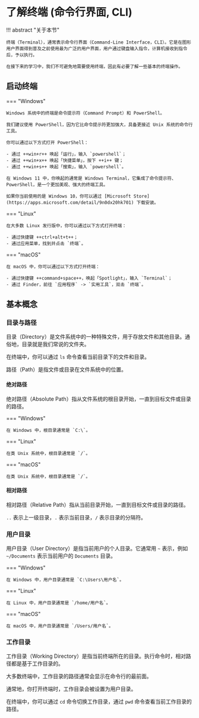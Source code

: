 # 了解终端 (命令行界面, CLI)

!!! abstract "关于本节"

    终端（Terminal），通常表示命令行界面（Command-Line Interface，CLI）。它是在图形用户界面得到普及之前使用最为广泛的用户界面，用户通过键盘输入指令，计算机接收到指令后，予以执行。

    在接下来的学习中，我们不可避免地需要使用终端，因此有必要了解一些基本的终端操作。

## 启动终端

=== "Windows"

    Windows 系统中的终端是命令提示符（Command Prompt）和 PowerShell。

    我们建议使用 PowerShell，因为它比命令提示符更加强大，具备更接近 Unix 系统的命令行工具。

    你可以通过以下方式打开 PowerShell：

    - 通过 ++win+r++ 唤起「运行」，输入 `powershell`；
    - 通过 ++win+x++ 唤起「快捷菜单」，按下 ++i++ 键；
    - 通过 ++win+s++ 唤起「搜索」，输入 `powershell`。

    在 Windows 11 中，你唤起的通常是 Windows Terminal，它集成了命令提示符、PowerShell，是一个更加美观、强大的终端工具。

    如果你当前使用的是 Windows 10，你可以通过 [Microsoft Store](https://apps.microsoft.com/detail/9n0dx20hk701) 下载安装。

=== "Linux"

    在大多数 Linux 发行版中，你可以通过以下方式打开终端：

    - 通过快捷键 ++ctrl+alt+t++；
    - 通过应用菜单，找到并点击 `终端`。

=== "macOS"

    在 macOS 中，你可以通过以下方式打开终端：

    - 通过快捷键 ++command+space++，唤起「Spotlight」，输入 `Terminal`；
    - 通过 Finder，前往 `应用程序` -> `实用工具`，双击 `终端`。

## 基本概念

### 目录与路径

目录（Directory）是文件系统中的一种特殊文件，用于存放文件和其他目录。通俗地，目录就是我们常说的文件夹。

在终端中，你可以通过 `ls` 命令查看当前目录下的文件和目录。

路径（Path）是指文件或目录在文件系统中的位置。

#### 绝对路径

绝对路径（Absolute Path）指从文件系统的根目录开始，一直到目标文件或目录的路径。

=== "Windows"

    在 Windows 中，根目录通常是 `C:\`。

=== "Linux"

    在类 Unix 系统中，根目录通常是 `/`。

=== "macOS"

    在类 Unix 系统中，根目录通常是 `/`。

#### 相对路径

相对路径（Relative Path）指从当前目录开始，一直到目标文件或目录的路径。

`..` 表示上一级目录，`.` 表示当前目录，`/` 表示目录的分隔符。

### 用户目录

用户目录（User Directory）是指当前用户的个人目录。它通常用 `~` 表示，例如 `~/Documents` 表示当前用户的 `Documents` 目录。

=== "Windows"

    在 Windows 中，用户目录通常是 `C:\Users\用户名`。

=== "Linux"

    在 Linux 中，用户目录通常是 `/home/用户名`。

=== "macOS"

    在 macOS 中，用户目录通常是 `/Users/用户名`。

### 工作目录

工作目录（Working Directory）是指当前终端所在的目录。执行命令时，相对路径都是基于工作目录的。

大多数终端中，工作目录的路径通常会显示在命令行的最前面。

通常地，你打开终端时，工作目录会被设置为用户目录。

在终端中，你可以通过 `cd` 命令切换工作目录，通过 `pwd` 命令查看当前工作目录的路径。

